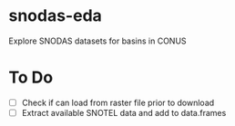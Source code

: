 # snodas-eda
Explore SNODAS datasets for basins in CONUS

# To Do
 - [ ] Check if can load from raster file prior to download
 - [ ] Extract available SNOTEL data and add to data.frames